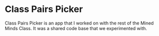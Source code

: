 # Class Pairs Picker

Class Pairs Picker is an app that I worked on with the rest of the Mined Minds Class.  It was a shared code base that we experimented with.    
